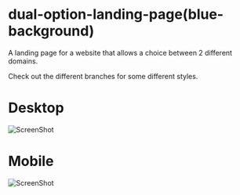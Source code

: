 # dual-option-landing-page(blue-background)
A landing page for a website that allows a choice between 2 different domains.

Check out the different branches for some different styles.


# Desktop
![ScreenShot](https://raw.github.com/owentdoyler/dual-option-landing-page/master/screenshots/blue-background.PNG)
# Mobile
![ScreenShot](https://raw.github.com/owentdoyler/dual-option-landing-page/master/screenshots/blue-background-mobile.png)
